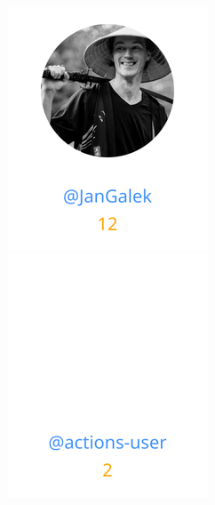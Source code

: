 
<div>
<span>
  <a href="https://github.com/JanGalek"><img src="https://raw.githubusercontent.com/gouef/passwords/refs/heads/contributors-svg/.github/contributors/JanGalek.svg" alt="JanGalek" /></a>
</span>
<span>
  <a href="https://github.com/actions-user"><img src="https://raw.githubusercontent.com/gouef/passwords/refs/heads/contributors-svg/.github/contributors/actions-user.svg" alt="actions-user" /></a>
</span>
</div>

